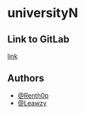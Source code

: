 # universityN

## Link to GitLab

<a href="https://gitlab.com/webpractik/students/2022/students-lk-meatballs">link</a>

## Authors

- [@Renth0p](https://github.com/Renth0p)
- [@Leawzy](https://github.com/Leawzy)
